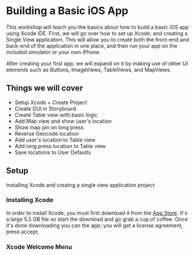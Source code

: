 # Building a Basic iOS App

This workshop will teach you the basics about how to build a basic iOS app using Xcode IDE. First, we will go over how to set up Xcode, and creating a Single View application. This will allow you to create both the front-end and back-end of the application in one place, and then run your app on the included simulator or your own iPhone.

After creating your first app, we will expand on it by making use of other UI elements such as Buttons, ImageViews, TableViews, and MapViews.

## Things we will cover

- Setup Xcode + Create Project
- Create GUI in Storyboard
- Create Table view with basic logic
- Add Map view and show user's location
- Show map pin on long press
- Reverse Geocode location
- Add user's location to Table view
- Add long press location to Table view
- Save locations to User Defaults

## Setup

Installing Xcode and creatng a single view application project

### Installing Xcode

In order to install Xcode, you must first download it from the <a href="https://itunes.apple.com/ca/app/xcode/id497799835?mt=12">App Store</a>. It's a large 5.5 GB file so start the download and go grab a cup of coffee. Once it's done downloading you can the app; you will get a license agreement, press accept.

### Xcode Welcome Menu